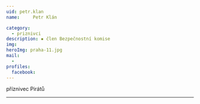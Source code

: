 ```yaml
---
uid: petr.klan
name:     Petr Klán

category:
  - priznivci
description: ▪ člen Bezpečnostní komise
img: 
heroImg: praha-11.jpg
mail:
  - 
profiles:
  facebook:
---
```


příznivec Pirátů




---
